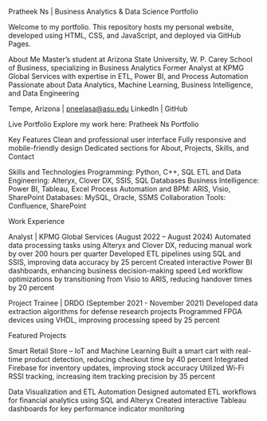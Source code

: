 Pratheek Ns | Business Analytics & Data Science Portfolio

Welcome to my portfolio. This repository hosts my personal website, developed using HTML, CSS, and JavaScript, and deployed via GitHub Pages.

About Me
Master’s student at Arizona State University, W. P. Carey School of Business, specializing in Business Analytics
Former Analyst at KPMG Global Services with expertise in ETL, Power BI, and Process Automation
Passionate about Data Analytics, Machine Learning, Business Intelligence, and Data Engineering

Tempe, Arizona | pneelasa@asu.edu
LinkedIn | GitHub

Live Portfolio
Explore my work here: Pratheek Ns Portfolio

Key Features
Clean and professional user interface
Fully responsive and mobile-friendly design
Dedicated sections for About, Projects, Skills, and Contact

Skills and Technologies
Programming: Python, C++, SQL
ETL and Data Engineering: Alteryx, Clover DX, SSIS, SQL Databases
Business Intelligence: Power BI, Tableau, Excel
Process Automation and BPM: ARIS, Visio, SharePoint
Databases: MySQL, Oracle, SSMS
Collaboration Tools: Confluence, SharePoint

Work Experience

Analyst | KPMG Global Services (August 2022 – August 2024)
Automated data processing tasks using Alteryx and Clover DX, reducing manual work by over 200 hours per quarter
Developed ETL pipelines using SQL and SSIS, improving data accuracy by 25 percent
Created interactive Power BI dashboards, enhancing business decision-making speed
Led workflow optimizations by transitioning from Visio to ARIS, reducing handover times by 20 percent

Project Trainee | DRDO (September 2021 - November 2021)
Developed data extraction algorithms for defense research projects
Programmed FPGA devices using VHDL, improving processing speed by 25 percent

Featured Projects

Smart Retail Store – IoT and Machine Learning
Built a smart cart with real-time product detection, reducing checkout time by 40 percent
Integrated Firebase for inventory updates, improving stock accuracy
Utilized Wi-Fi RSSI tracking, increasing item tracking precision by 35 percent

Data Visualization and ETL Automation
Designed automated ETL workflows for financial analytics using SQL and Alteryx
Created interactive Tableau dashboards for key performance indicator monitoring
